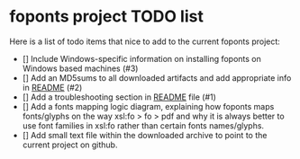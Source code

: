 # foponts project TODO list

Here is a list of todo items that nice to add to the current foponts project:

- [] Include Windows-specific information on installing foponts on Windows based machines (#3)
- [] Add an MD5sums to all downloaded artifacts and add appropriate info in [README](README.md) (#2)
- [] Add a troubleshooting section in [README](README.md) file (#1)
- [] Add a fonts mapping logic diagram, explaining how foponts maps fonts/glyphs on the way xsl:fo > fo > pdf and why it is always better to use font families in xsl:fo rather than certain fonts names/glyphs.
- [] Add small text file within the downloaded archive to point to the current project on github.
